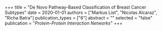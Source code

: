 +++
title = "De Novo Pathway-Based Classification of Breast Cancer Subtypes"
date = 2020-01-01
authors = ["Markus List", "Nicolas Alcaraz", "Richa Batra"]
publication_types = ["6"]
abstract = ""
selected = "false"
publication = "*Protein-Protein Interaction Networks*"
+++

